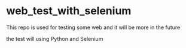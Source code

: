 # web_test_with_selenium
This repo is used for testing some web and it will be more in the future

the test will using Python and Selenium

